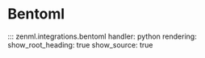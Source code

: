 # Bentoml

::: zenml.integrations.bentoml
    handler: python
    rendering:
      show_root_heading: true
      show_source: true
